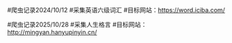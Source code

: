 #爬虫记录2024/10/12
#采集英语六级词汇
#目标网站：https://word.iciba.com/

#爬虫记录2025/10/28
#采集人生格言
#目标网站：http://mingyan.hanyupinyin.cn/

